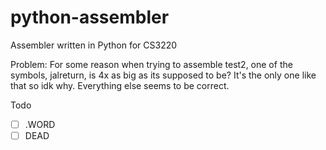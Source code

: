 # python-assembler
Assembler written in Python for CS3220

Problem:
    For some reason when trying to assemble test2, one of the symbols, jalreturn, is 4x as big as its supposed to be? It's the only one like that so idk why. Everything else seems to be correct.

Todo

- [ ] .WORD
- [ ] DEAD
